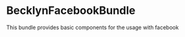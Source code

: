 BecklynFacebookBundle
=====================

This bundle provides basic components for the usage with facebook
